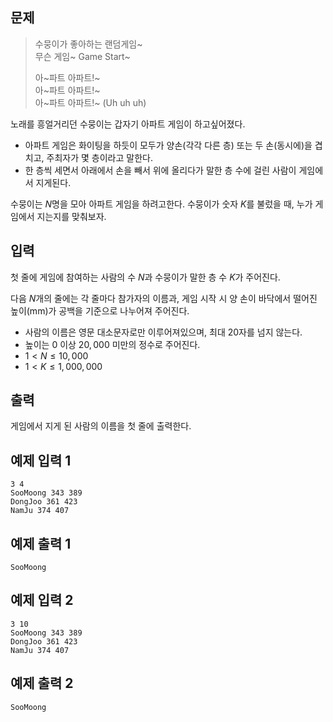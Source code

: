 ## 문제

> 수뭉이가 좋아하는 랜덤게임~ <br>
> 무슨 게임~ Game Start~
>
> 아~파트 아파트!~ <br>
> 아~파트 아파트!~ <br>
> 아~파트 아파트!~ (Uh uh uh)

노래를 흥얼거리던 수뭉이는 갑자기 아파트 게임이 하고싶어졌다.

* 아파트 게임은 화이팅을 하듯이 모두가 양손(각각 다른 층) 또는 두 손(동시에)을 겹치고, 주최자가 몇 층이라고 말한다.
* 한 층씩 세면서 아래에서 손을 빼서 위에 올리다가 말한 층 수에 걸린 사람이 게임에서 지게된다.

수뭉이는 $N$명을 모아 아파트 게임을 하려고한다.
수뭉이가 숫자 $K$를 불렀을 때, 누가 게임에서 지는지를 맞춰보자.


## 입력

첫 줄에 게임에 참여하는 사람의 수 $N$과 수뭉이가 말한 층 수 $K$가 주어진다.

다음 $N$개의 줄에는 각 줄마다 참가자의 이름과, 게임 시작 시 양 손이 바닥에서 떨어진 높이(mm)가 공백을 기준으로 나누어져 주어진다.

* 사람의 이름은 영문 대소문자로만 이루어져있으며, 최대 20자를 넘지 않는다.
* 높이는 $0$ 이상 $20,000$ 미만의 정수로 주어진다.
* $1 < N \leq 10,000$
* $1 < K \leq 1,000,000$


## 출력

게임에서 지게 된 사람의 이름을 첫 줄에 출력한다.


## 예제 입력 1

```text
3 4
SooMoong 343 389
DongJoo 361 423
NamJu 374 407
```

## 예제 출력 1

```text
SooMoong
```

## 예제 입력 2

```text
3 10
SooMoong 343 389
DongJoo 361 423
NamJu 374 407
```

## 예제 출력 2

```text
SooMoong
```
